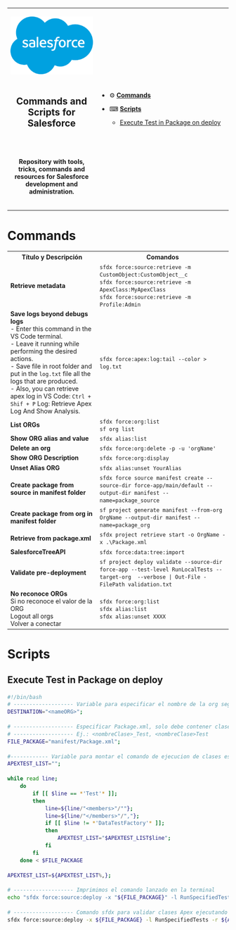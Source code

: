 <table>
  <tr>
    <td width="40%" align=center><br><img src="./img/Salesforce-Logo.png" width="200"/><br><br></b><h2>Commands and Scripts for Salesforce</h2><br><br><p><b>Repository with tools, tricks, commands and resources for Salesforce development and administration.</p><br></td>
    <td>
<br>
	    
* ⚙ [**Commands**](#commands)
* ⌨ [**Scripts**](#scripts)
  * [Execute Test in Package on deploy](#execute-test-in-package-on-deploy)
 
  <br>
    </td>
  </tr>

</table>


# Commands

<table>
  <tr>
    <th>Título y Descripción</th>
    <th>Comandos</th>
  </tr>
  <tr>
    <td><b>Retrieve metadata</b></td>
    <td>
      <code>sfdx force:source:retrieve -m CustomObject:CustomObject__c</code><br>
      <code>sfdx force:source:retrieve -m ApexClass:MyApexClass</code><br>
      <code>sfdx force:source:retrieve -m Profile:Admin</code>
    </td>
  </tr>
  <tr>
    <td><b>Save logs beyond debugs logs</b><br>- Enter this command in the VS Code terminal.<br>
	    - Leave it running while performing the desired actions.<br>- Save file in root folder and put in the <code>log.txt</code> file all the logs that are produced.<br>
	    - Also, you can retrieve apex log in VS Code: <code>Ctrl + Shif + P</code> Log: Retrieve Apex Log And Show Analysis.</td>
    <td>
      <code>sfdx force:apex:log:tail --color &gt; log.txt</code>
    </td>
  </tr>
  <tr>
    <td><b>List ORGs</b></td>
    <td>
      <code>sfdx force:org:list</code><br>
      <code>sf org list</code>
    </td>
  </tr>
  <tr>
    <td><b>Show ORG alias and value</b></td>
    <td>
      <code>sfdx alias:list</code>
    </td>
  </tr>
  <tr>
    <td><b>Delete an org</b></td>
    <td>
      <code>sfdx force:org:delete -p -u 'orgName'</code>
    </td>
  </tr>
  <tr>
    <td><b>Show ORG Description</b></td>
    <td>
      <code>sfdx force:org:display</code>
    </td>
  </tr>
  <tr>
    <td><b>Unset Alias ORG</b></td>
    <td>
      <code>sfdx alias:unset YourAlias</code>
    </td>
  </tr>
  <tr>
    <td><b>Create package from source in manifest folder</b></td>
    <td>
      <code>sfdx force source manifest create --source-dir force-app/main/default --output-dir manifest --name=package_source</code>
    </td>
  </tr>
  <tr>
    <td><b>Create package from org in manifest folder</b></td>
    <td>
      <code>sf project generate manifest --from-org OrgName --output-dir manifest --name=package_org</code>
    </td>
  </tr>
  <tr>
    <td><b>Retrieve from package.xml</b></td>
    <td>
      <code>sfdx project retrieve start -o OrgName -x .\Package.xml</code>
    </td>
  </tr>
  <tr>
    <td><b>SalesforceTreeAPI</b></td>
    <td>
      <code>sfdx force:data:tree:import</code>
    </td>
  </tr>
  <tr>
    <td><b>Validate pre-deployment</b></td>
    <td>
      <code>sf project deploy validate --source-dir force-app --test-level RunLocalTests --target-org <NombreOrgIntegracion> --verbose | Out-File -FilePath validation.txt</code>
    </td>
  </tr>
  <tr>
    <td><b>No reconoce ORGs</b><br>Si no reconoce el valor de la ORG<br>Logout all orgs<br>Volver a conectar</td>
    <td>
      <code>sfdx force:org:list</code><br>
      <code>sfdx alias:list</code><br>
      <code>sfdx alias:unset XXXX</code>
    </td>
  </tr>
</table>

# Scripts

## Execute Test in Package on deploy

```sh
#!/bin/bash
# ------------------- Variable para especificar el nombre de la org según VS Code
DESTINATION="<nameORG>";

# ------------------- Especificar Package.xml, solo debe contener clases APEX y nomenclatura para Test.
# ------------------- Ej.: <nombreClase>_Test, <nombreClase>Test
FILE_PACKAGE="manifest/Package.xml";

#------------ Variable para montar el comando de ejecucion de clases especificas del Test
APEXTEST_LIST="";

while read line;
	do
		if [[ $line == *'Test'* ]];
		then
			line=${line/"<members>"/""};
			line=${line/"</members>"/","};
			if [[ $line != *'DataTestFactory'* ]];
			then
				APEXTEST_LIST="$APEXTEST_LIST$line";
			fi
		fi
	done < $FILE_PACKAGE
	
APEXTEST_LIST=${APEXTEST_LIST%,};

# ------------------- Imprimimos el comando lanzado en la terminal
echo "sfdx force:source:deploy -x "${FILE_PACKAGE}" -l RunSpecifiedTests -r "${APEXTEST_LIST}" -c -u "${DESTINATION}" --verbose";

# ------------------- Comando sfdx para validar clases Apex ejecutando Test Especificos
sfdx force:source:deploy -x ${FILE_PACKAGE} -l RunSpecifiedTests -r ${APEXTEST_LIST} -c -u ${DESTINATION} --verbose;
```
